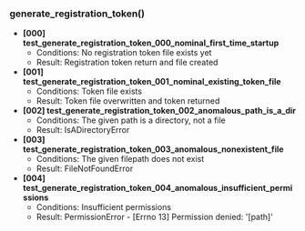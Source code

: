 ### generate_registration_token()
- **[000] test_generate_registration_token_000_nominal_first_time_startup**
    - Conditions: No registration token file exists yet
    - Result: Registration token return and file created
- **[001] test_generate_registration_token_001_nominal_existing_token_file**
    - Conditions: Token file exists
    - Result: Token file overwritten and token returned
- **[002] test_generate_registration_token_002_anomalous_path_is_a_dir**
    - Conditions: The given path is a directory, not a file
    - Result: IsADirectoryError
- **[003] test_generate_registration_token_003_anomalous_nonexistent_file**
    - Conditions: The given filepath does not exist
    - Result: FileNotFoundError
- **[004] test_generate_registration_token_004_anomalous_insufficient_permissions**
    - Conditions: Insufficient permissions
    - Result: PermissionError - [Errno 13] Permission denied: '[path]'